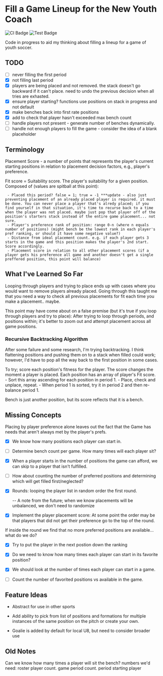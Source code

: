 # Fill a Game Lineup for the New Youth Coach

![CI Badge](https://img.shields.io/azure-devops/build/zacharyknight/ce6418bd-131f-4ad6-b014-b24d45714fde/6.svg?label=Azure%20Devops&style=flat) ![Test Badge](https://img.shields.io/azure-devops/tests/zacharyknight/Lineup.Coach/6.svg?style=flat)

Code in progress to aid my thinking about filling a lineup for a game of youth soccer.

## TODO

- [ ] never filling the first period
- [x] not filling last period
- [x] players are being placed and not removed. the stack doesn't go backward if it can't place. need to undo the previous decision when all tries are exhasted.
- [x] ensure player starting? functions use positions on stack in progress and not default
- [x] make benches back into first rate positions
- [x] add to check that player hasn't exceeded max bench count
- [ ] handle players not present - generate number of benches dynamically.
- [ ] handle not enough players to fill the game - consider the idea of a blank placeholder

## Terminology

Placement Score - a number of points that represents the player's current starting positions in relation to placement decision factors, e.g., player's preference.

Fit score = Suitability score. The player's suitability for a given position. Composed of (values are spitball at this point):

     - Placed this period? false = 1; true = -1 ***update - also just preventing placement of an already placed player is required. it must be done. You can never place a player that's alredy placed; if you find yourself in that situation, it's time to recurse back to a time when the player was not placed. maybe just pop that player off of the position's starters stack instead of the entire game placement... not sure.
     - Player's preference rank of position: range 0-n (where n equals number of positions) (might bench be the lowest rank in each player's pref ranking, or should it have some negative value?)
     - Distance from ideal placement count. e.g. if each player gets 3 starts in the game and this position makes the player's 2nd start. Score accordingly.
     - Placement score in relation to all other placement scores (if a player gets his preference all game and another doesn't get a single preffered position, this point will balance)

## What I've Learned So Far

Looping through players and trying to place ends up with cases where you would want to remove players already placed. Going through this taught me that you need a way to check all previous placements for fit each time you make a placement.. maybe.

This point may have come about on a false premise (but it's true if you loop through players and try to place): After trying to loop through periods, and positions within; it's better to zoom out and attempt placement across all game positions.

### Recursive Backtracking Algorithm

After some failure and some research, I'm trying backtracking. I think flattening positions and pushing them on to a stack when filled could work; however, I'd have to pop all the way back to the first position in some cases.

To try; score each position's fitness for the player. The score changes the moment a player is placed. Each position has an array of player's Fit score.
     - Sort this array ascending for each position in period 1.
     - Place, check and unplace, repeat.
     - When period 1 is sorted, try it in period 2 and then re-balance period 1.

Bench is just another position, but its score reflects that it is a bench.

## Missing Concepts

Placing by player preference alone leaves out the fact that the Game has needs that aren't always met by the player's prefs.

- [x] We know how many positions each player can start in.

- [ ] Determine bench count per game. How many times will each player sit?

- [x] When a player starts in the number of positions the game can afford, we can skip to a player that isn't fulfilled.

- [ ] How about counting the number of preferred positions and determining which will get filled first/neglected?

- [x] Rounds: looping the player list in random order the first round.

     -- A note from the future; when we know placements will be unbalanced, we don't need to randomize

- [x] Implement the player placement score: At some point the order may be that players that did not get their preference go to the top of the round.

If inside the round we find that no more preferred positions are available... what do we do?

- [x] Try to put the player in the next postion down the ranking

- [x] Do we need to know how many times each player can start in its favorite position?

- [x] We should look at the number of times each player can start in a game.

- [ ] Count the number of favorited positions vs available in the game.

## Feature Ideas

- Abstract for use in other sports

- Add ability to pick from list of positions and formations for multiple instances of the same position on the pitch or create your own.

- Goalie is added by default for local U8, but need to consider broader use

## Old Notes

Can we know how many times a player will sit the bench? numbers we'd need: roster player count. game period count. period starting player
